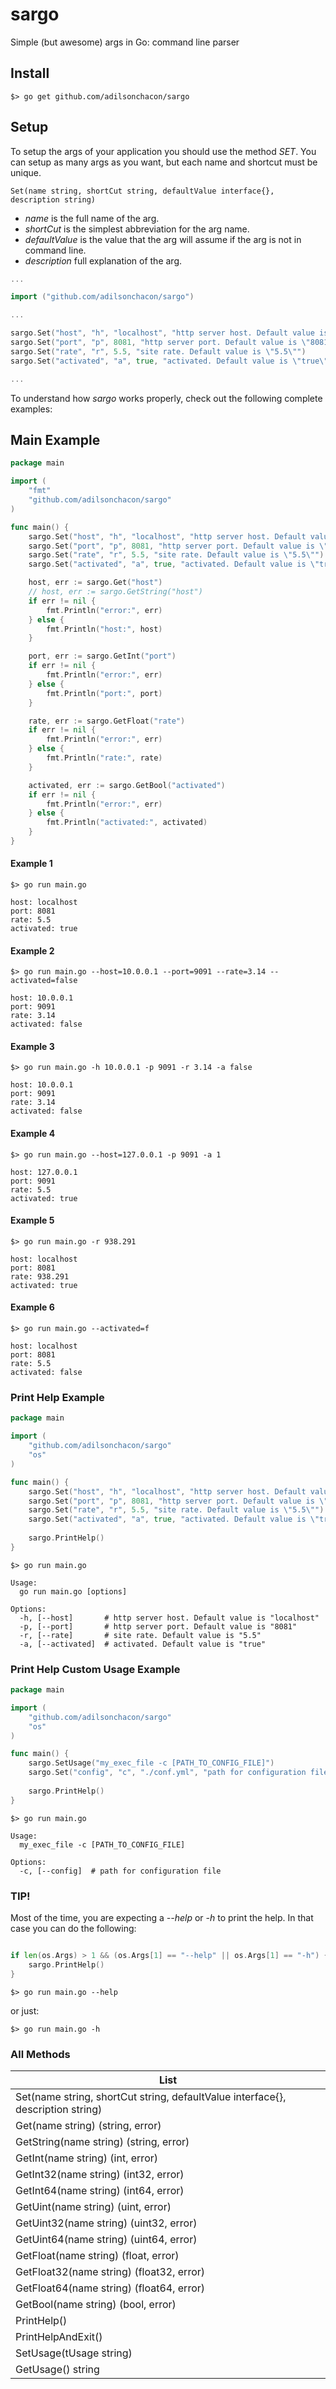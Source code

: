 # sargo

Simple (but awesome) args in Go: command line parser

## Install

```
$> go get github.com/adilsonchacon/sargo
```

## Setup

To setup the args of your application you should use the method *SET*. You can setup as many args as you want, but each name and shortcut must be unique.

```
Set(name string, shortCut string, defaultValue interface{}, description string)
```

* *name* is the full name of the arg.
* *shortCut* is the simplest abbreviation for the arg name.
* *defaultValue* is the value that the arg will assume if the arg is not in command line.
* *description* full explanation of the arg.

```go
...

import ("github.com/adilsonchacon/sargo")

...

sargo.Set("host", "h", "localhost", "http server host. Default value is \"localhost\"")
sargo.Set("port", "p", 8081, "http server port. Default value is \"8081\"")
sargo.Set("rate", "r", 5.5, "site rate. Default value is \"5.5\"")
sargo.Set("activated", "a", true, "activated. Default value is \"true\"")

...

```

To understand how *sargo* works properly, check out the following complete examples:

## Main Example
```go
package main

import (
	"fmt"
	"github.com/adilsonchacon/sargo"
)

func main() {
	sargo.Set("host", "h", "localhost", "http server host. Default value is \"localhost\"")
	sargo.Set("port", "p", 8081, "http server port. Default value is \"8081\"")
	sargo.Set("rate", "r", 5.5, "site rate. Default value is \"5.5\"")
	sargo.Set("activated", "a", true, "activated. Default value is \"true\"")

	host, err := sargo.Get("host")
	// host, err := sargo.GetString("host")
	if err != nil {
		fmt.Println("error:", err)
	} else {
		fmt.Println("host:", host)
	}

	port, err := sargo.GetInt("port")
	if err != nil {
		fmt.Println("error:", err)
	} else {
		fmt.Println("port:", port)
	}

	rate, err := sargo.GetFloat("rate")
	if err != nil {
		fmt.Println("error:", err)
	} else {
		fmt.Println("rate:", rate)
	}

	activated, err := sargo.GetBool("activated")
	if err != nil {
		fmt.Println("error:", err)
	} else {
		fmt.Println("activated:", activated)
	}
}
```

#### Example 1

```
$> go run main.go

host: localhost
port: 8081
rate: 5.5
activated: true
```

#### Example 2

```
$> go run main.go --host=10.0.0.1 --port=9091 --rate=3.14 --activated=false

host: 10.0.0.1
port: 9091
rate: 3.14
activated: false
```


#### Example 3

```
$> go run main.go -h 10.0.0.1 -p 9091 -r 3.14 -a false

host: 10.0.0.1
port: 9091
rate: 3.14
activated: false
```

#### Example 4

```
$> go run main.go --host=127.0.0.1 -p 9091 -a 1

host: 127.0.0.1
port: 9091
rate: 5.5
activated: true
```

#### Example 5

```
$> go run main.go -r 938.291

host: localhost
port: 8081
rate: 938.291
activated: true
```

#### Example 6

```
$> go run main.go --activated=f

host: localhost
port: 8081
rate: 5.5
activated: false
```

### Print Help Example

```go
package main

import (
	"github.com/adilsonchacon/sargo"
	"os"
)

func main() {
	sargo.Set("host", "h", "localhost", "http server host. Default value is \"localhost\"")
	sargo.Set("port", "p", 8081, "http server port. Default value is \"8081\"")
	sargo.Set("rate", "r", 5.5, "site rate. Default value is \"5.5\"")
	sargo.Set("activated", "a", true, "activated. Default value is \"true\"")
  
	sargo.PrintHelp()
}
```

```
$> go run main.go

Usage:
  go run main.go [options]

Options:
  -h, [--host]       # http server host. Default value is "localhost"
  -p, [--port]       # http server port. Default value is "8081"
  -r, [--rate]       # site rate. Default value is "5.5"
  -a, [--activated]  # activated. Default value is "true"
```

### Print Help Custom Usage Example

```go
package main

import (
	"github.com/adilsonchacon/sargo"
	"os"
)

func main() {
	sargo.SetUsage("my_exec_file -c [PATH_TO_CONFIG_FILE]")
	sargo.Set("config", "c", "./conf.yml", "path for configuration file")
  
	sargo.PrintHelp()
}
```

```
$> go run main.go

Usage:
  my_exec_file -c [PATH_TO_CONFIG_FILE]

Options:
  -c, [--config]  # path for configuration file
```

### TIP!

Most of the time, you are expecting a *--help* or *-h* to print the help. In that case you can do the following:

```go

if len(os.Args) > 1 && (os.Args[1] == "--help" || os.Args[1] == "-h") {
	sargo.PrintHelp()
}

```

```
$> go run main.go --help
```

or just:

```
$> go run main.go -h
```

### All Methods

| List |
| --- |
| Set(name string, shortCut string, defaultValue interface{}, description string) |
| Get(name string) (string, error) |
| GetString(name string) (string, error) |
| GetInt(name string) (int, error) |
| GetInt32(name string) (int32, error) |
| GetInt64(name string) (int64, error) |
| GetUint(name string) (uint, error) |
| GetUint32(name string) (uint32, error) |
| GetUint64(name string) (uint64, error) |
| GetFloat(name string) (float, error) |
| GetFloat32(name string) (float32, error) |
| GetFloat64(name string) (float64, error) |
| GetBool(name string) (bool, error) |
| PrintHelp() |
| PrintHelpAndExit() |
| SetUsage(tUsage string) |
| GetUsage() string |
